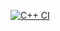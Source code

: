 [![C++ CI](https://github.com/carsonCuller/cpp/actions/workflows/c-cpp.yml/badge.svg)](https://github.com/carsonCuller/cpp/actions/workflows/c-cpp.yml)
